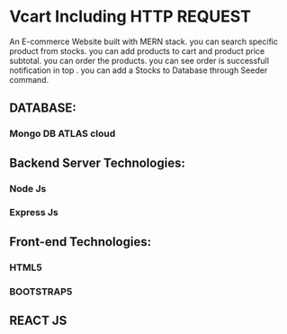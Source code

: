 # Vcart Including HTTP REQUEST
An E-commerce Website built with MERN stack.
you can search specific product from stocks.
you can add products to cart and product price subtotal.
you can order the products.
you can see  order is successfull notification in top .
you can add a Stocks to Database through Seeder command.

## DATABASE:
### Mongo DB ATLAS cloud

## Backend Server Technologies:
###  Node Js
### Express Js

## Front-end Technologies:
### HTML5
### BOOTSTRAP5
## REACT JS







